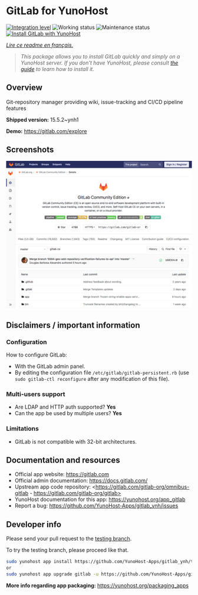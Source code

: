 <!--
N.B.: This README was automatically generated by https://github.com/YunoHost/apps/tree/master/tools/README-generator
It shall NOT be edited by hand.
-->

# GitLab for YunoHost

[![Integration level](https://dash.yunohost.org/integration/gitlab.svg)](https://dash.yunohost.org/appci/app/gitlab) ![Working status](https://ci-apps.yunohost.org/ci/badges/gitlab.status.svg) ![Maintenance status](https://ci-apps.yunohost.org/ci/badges/gitlab.maintain.svg)  
[![Install GitLab with YunoHost](https://install-app.yunohost.org/install-with-yunohost.svg)](https://install-app.yunohost.org/?app=gitlab)

*[Lire ce readme en français.](./README_fr.md)*

> *This package allows you to install GitLab quickly and simply on a YunoHost server.
If you don't have YunoHost, please consult [the guide](https://yunohost.org/#/install) to learn how to install it.*

## Overview

Git-repository manager providing wiki, issue-tracking and CI/CD pipeline features

**Shipped version:** 15.5.2~ynh1

**Demo:** https://gitlab.com/explore

## Screenshots

![Screenshot of GitLab](./doc/screenshots/GitLab_running_11.0_(2018-07).png)

## Disclaimers / important information

### Configuration

How to configure GitLab: 

- With the GitLab admin panel.
- By editing the configuration file `/etc/gitlab/gitlab-persistent.rb` (use `sudo gitlab-ctl reconfigure` after any modification of this file).

### Multi-users support

* Are LDAP and HTTP auth supported? **Yes**
* Can the app be used by multiple users? **Yes**

### Limitations

* GitLab is not compatible with 32-bit architectures.

## Documentation and resources

* Official app website: <https://gitlab.com>
* Official admin documentation: <https://docs.gitlab.com/>
* Upstream app code repository: <https://gitlab.com/gitlab-org/omnibus-gitlab - https://gitlab.com/gitlab-org/gitlab>
* YunoHost documentation for this app: <https://yunohost.org/app_gitlab>
* Report a bug: <https://github.com/YunoHost-Apps/gitlab_ynh/issues>

## Developer info

Please send your pull request to the [testing branch](https://github.com/YunoHost-Apps/gitlab_ynh/tree/testing).

To try the testing branch, please proceed like that.

``` bash
sudo yunohost app install https://github.com/YunoHost-Apps/gitlab_ynh/tree/testing --debug
or
sudo yunohost app upgrade gitlab -u https://github.com/YunoHost-Apps/gitlab_ynh/tree/testing --debug
```

**More info regarding app packaging:** <https://yunohost.org/packaging_apps>
